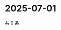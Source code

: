 # 2025-07-01

共 0 条

<!-- BEGIN ZHIHUVIDEO -->
<!-- 最后更新时间 Tue Jul 01 2025 21:27:47 GMT+0800 (China Standard Time) -->

<!-- END ZHIHUVIDEO -->
